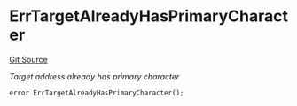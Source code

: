 # ErrTargetAlreadyHasPrimaryCharacter
[Git Source](https://github.com/Crossbell-Box/Crossbell-Contracts/blob/4ba4e225416bca003567c0e6ae31b9c6258df17e/contracts/libraries/Error.sol)

*Target address already has primary character*


```solidity
error ErrTargetAlreadyHasPrimaryCharacter();
```

